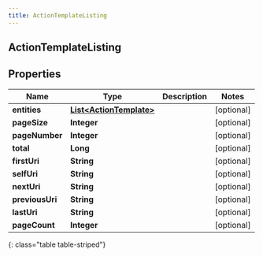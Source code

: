 ```yaml
---
title: ActionTemplateListing
---
```


## ActionTemplateListing

## Properties

| Name            | Type                                                                     | Description | Notes      |
| --------------- | ------------------------------------------------------------------------ | ----------- | ---------- |
| **entities**    | <!----><!---->[**List&lt;ActionTemplate&gt;**](ActionTemplate.md)<!----> |             | [optional] |
| **pageSize**    | <!----><!---->**Integer**<!---->                                         |             | [optional] |
| **pageNumber**  | <!----><!---->**Integer**<!---->                                         |             | [optional] |
| **total**       | <!----><!---->**Long**<!---->                                            |             | [optional] |
| **firstUri**    | <!----><!---->**String**<!---->                                          |             | [optional] |
| **selfUri**     | <!----><!---->**String**<!---->                                          |             | [optional] |
| **nextUri**     | <!----><!---->**String**<!---->                                          |             | [optional] |
| **previousUri** | <!----><!---->**String**<!---->                                          |             | [optional] |
| **lastUri**     | <!----><!---->**String**<!---->                                          |             | [optional] |
| **pageCount**   | <!----><!---->**Integer**<!---->                                         |             | [optional] |

{: class="table table-striped"}
